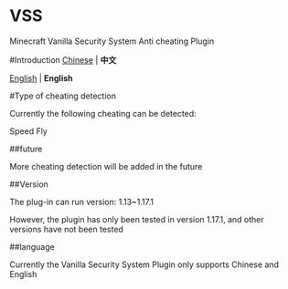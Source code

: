 # VSS

Minecraft Vanilla Security System Anti cheating Plugin 

#Introduction
[Chinese](https://github.com/3cxc/VSS/blob/master/README_cn.md) | **中文**

[English](https://github.com/3cxc/VSS/blob/master/README.md) | **English**

#Type of cheating detection

Currently the following cheating can be detected:

Speed
Fly

##future

More cheating detection will be added in the future

##Version

The plug-in can run version: 1.13~1.17.1

However, the plugin has only been tested in version 1.17.1, and other versions have not been tested

##language

Currently the Vanilla Security System Plugin only supports Chinese and English
